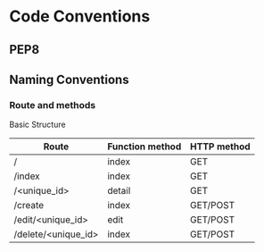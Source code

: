 # Code Conventions

## PEP8

## Naming Conventions

### Route and methods

Basic Structure

| Route | Function method | HTTP method |
|-------|-----------------|-------------|
| / | index | GET |
| /index | index | GET |
| /<unique_id> | detail | GET |
| /create | index | GET/POST |
| /edit/<unique_id> | edit | GET/POST |
| /delete/<unique_id> | index | GET/POST |
